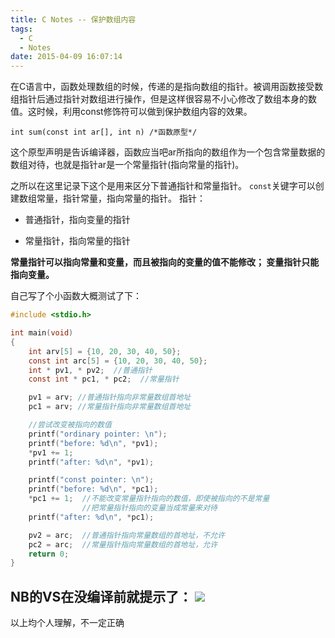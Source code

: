 ```yaml
---
title: C Notes -- 保护数组内容
tags:
  - C
  - Notes
date: 2015-04-09 16:07:14
---
```


在C语言中，函数处理数组的时候，传递的是指向数组的指针。被调用函数接受数组指针后通过指针对数组进行操作，但是这样很容易不小心修改了数组本身的数值。这时候，利用const修饰符可以做到保护数组内容的效果。
```
int sum(const int ar[], int n) /*函数原型*/
```
这个原型声明是告诉编译器，函数应当吧ar所指向的数组作为一个包含常量数据的数组对待，也就是指针ar是一个常量指针(指向常量的指针)。

之所以在这里记录下这个是用来区分下普通指针和常量指针。
`const`关键字可以创建数组常量，指针常量，指向常量的指针。
指针：
* 普通指针，指向变量的指针

* 常量指针，指向常量的指针

**常量指针可以指向常量和变量，而且被指向的变量的值不能修改；
变量指针只能指向变量。**

自己写了个小函数大概测试了下：
``` C
#include <stdio.h>

int main(void)
{
	int arv[5] = {10, 20, 30, 40, 50};
	const int arc[5] = {10, 20, 30, 40, 50};
	int * pv1, * pv2;  //普通指针
	const int * pc1, * pc2;  //常量指针

	pv1 = arv; //普通指针指向非常量数组首地址
	pc1 = arv; //常量指针指向非常量数组首地址

	//尝试改变被指向的数值
	printf("ordinary pointer: \n");
	printf("before: %d\n", *pv1);
	*pv1 += 1;
	printf("after: %d\n", *pv1);

	printf("const pointer: \n");
	printf("before: %d\n", *pc1);
	*pc1 += 1;  //不能改变常量指针指向的数值，即使被指向的不是常量
	            //把常量指针指向的变量当成常量来对待
	printf("after: %d\n", *pc1);

	pv2 = arc;  //普通指针指向常量数组的首地址，不允许
	pc2 = arc;  //常量指针指向常量数组的首地址，允许
    return 0;
}
```
NB的VS在没编译前就提示了：
![](VS.gif)
------------------------------
以上均个人理解，不一定正确
